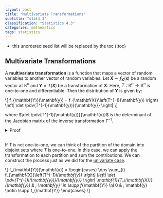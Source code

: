 ```yaml
---
layout: post
title: "Multivariate Transformations"
subtitle: "stat4.3"
classification: "Statistics 4.3"
categories: mathematics
tags: statistics
---
```


<!--more-->
* this unordered seed list will be replaced by the toc
{:toc}

## Multivariate Transformations

A **multivariate transformation** is a function that maps a vector of random variables to another vector of random variables.
Let $\mathbf{X} \sim f_{\mathbf{X}}(\mathbf{x})$ be a random vector at $\mathbb{R}^n$ and $\mathbf{Y} = T(\mathbf{X})$ be a transformation of $\mathbf{X}$.
Here, $T: \mathbb{R}^n \to \mathbb{R}^n$ is one-to-one and differentiable.
Then the distribution of $\mathbf{Y}$ is given by:

\\[
f_{\mathbf{Y}}(\mathbf{y}) = f_{\mathbf{X}}\left(T^{-1}(\mathbf{y}) \right) \left| \det \pdv{T^{-1}(\mathbf{y})}{\mathbf{y}} \right|
\\]

where $\det \pdv{T^{-1}(\mathbf{y})}{\mathbf{y}}$ is the determinant of the Jacobian matrix of the inverse transformation $T^{-1}$.

<details markdown="1"> <summary>Proof</summary>
\\[
\begin{align\*}
P(\mathbf{Y} \in A) &= P(T(\mathbf{X}) \in A) = P(\mathbf{X} \in T^{-1}(A)) \nl
&= \int_{T^{-1}(A)} f_{\mathbf{X}}(\mathbf{x}) \, \dd{\mathbf{x}} \nl
&= \int_{A} f_{\mathbf{X}}\left(T^{-1}(\mathbf{y}) \right) \left| \det \pdv{T^{-1}(\mathbf{y})}{\mathbf{y}} \right| \, \dd{\mathbf{y}} \nl
&= \int_{A} f_{\mathbf{Y}}(\mathbf{y}) \, \dd{\mathbf{y}}
\end{align\*}
\\]
</details> <br> 

If $T$ is not one-to-one, we can think of the partition of the domain into disjoint sets where $T$ is one-to-one.
In this case, we can apply the transformation to each partition and sum the contributions.
We can construct the process just as we did for the [univariate case](/mathematics/distributions-of-functions-of-a-random-variable.html#monotonic-partitions).

\\[
f_{\mathbf{Y}}(\mathbf{y}) = \begin{cases}
\dps \sum_{i} f_{\mathbf{X}}\left(T^{-1}_i(\mathbf{y}) \right) \left| \det \pdv{T^{-1}_i(\mathbf{y})}{\mathbf{y}} \right| \mathbf{1}_{T_i(\mathbf{X})} (\mathbf{y}) & ; \mathbf{y} \in \supp f_{\mathbf{Y}} \nl
0 & ; \mathbf{y} \notin \supp f_{\mathbf{Y}}
\end{cases}
\\]